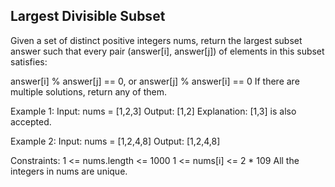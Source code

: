 ## Largest Divisible Subset
Given a set of distinct positive integers nums, return the largest subset answer such that every pair (answer[i], answer[j]) of elements in this subset satisfies:

answer[i] % answer[j] == 0, or
answer[j] % answer[i] == 0
If there are multiple solutions, return any of them.


Example 1:
Input: nums = [1,2,3]
Output: [1,2]
Explanation: [1,3] is also accepted.

Example 2:
Input: nums = [1,2,4,8]
Output: [1,2,4,8]

Constraints:
1 <= nums.length <= 1000
1 <= nums[i] <= 2 * 109
All the integers in nums are unique.
